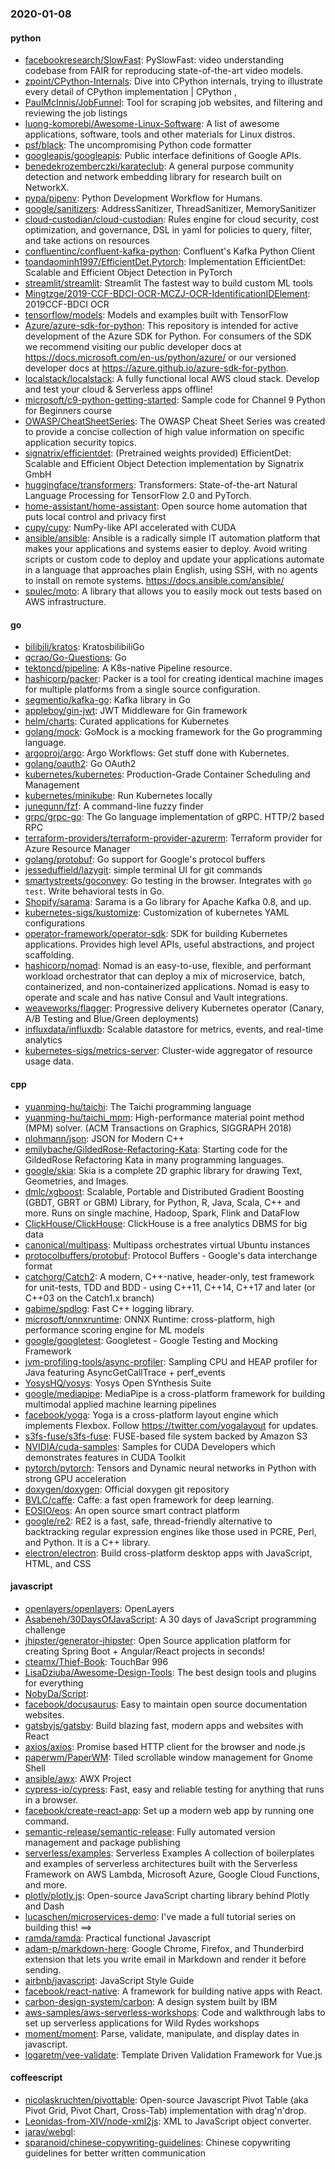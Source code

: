 ### 2020-01-08

#### python
* [facebookresearch/SlowFast](https://github.com/facebookresearch/SlowFast): PySlowFast: video understanding codebase from FAIR for reproducing state-of-the-art video models.
* [zpoint/CPython-Internals](https://github.com/zpoint/CPython-Internals): Dive into CPython internals, trying to illustrate every detail of CPython implementation | CPython , 
* [PaulMcInnis/JobFunnel](https://github.com/PaulMcInnis/JobFunnel): Tool for scraping job websites, and filtering and reviewing the job listings
* [luong-komorebi/Awesome-Linux-Software](https://github.com/luong-komorebi/Awesome-Linux-Software): A list of awesome applications, software, tools and other materials for Linux distros.
* [psf/black](https://github.com/psf/black): The uncompromising Python code formatter
* [googleapis/googleapis](https://github.com/googleapis/googleapis): Public interface definitions of Google APIs.
* [benedekrozemberczki/karateclub](https://github.com/benedekrozemberczki/karateclub): A general purpose community detection and network embedding library for research built on NetworkX.
* [pypa/pipenv](https://github.com/pypa/pipenv): Python Development Workflow for Humans.
* [google/sanitizers](https://github.com/google/sanitizers): AddressSanitizer, ThreadSanitizer, MemorySanitizer
* [cloud-custodian/cloud-custodian](https://github.com/cloud-custodian/cloud-custodian): Rules engine for cloud security, cost optimization, and governance, DSL in yaml for policies to query, filter, and take actions on resources
* [confluentinc/confluent-kafka-python](https://github.com/confluentinc/confluent-kafka-python): Confluent's Kafka Python Client
* [toandaominh1997/EfficientDet.Pytorch](https://github.com/toandaominh1997/EfficientDet.Pytorch): Implementation EfficientDet: Scalable and Efficient Object Detection in PyTorch
* [streamlit/streamlit](https://github.com/streamlit/streamlit): Streamlit  The fastest way to build custom ML tools
* [Mingtzge/2019-CCF-BDCI-OCR-MCZJ-OCR-IdentificationIDElement](https://github.com/Mingtzge/2019-CCF-BDCI-OCR-MCZJ-OCR-IdentificationIDElement): 2019CCF-BDCI  OCR  
* [tensorflow/models](https://github.com/tensorflow/models): Models and examples built with TensorFlow
* [Azure/azure-sdk-for-python](https://github.com/Azure/azure-sdk-for-python): This repository is intended for active development of the Azure SDK for Python. For consumers of the SDK we recommend visiting our public developer docs at https://docs.microsoft.com/en-us/python/azure/ or our versioned developer docs at https://azure.github.io/azure-sdk-for-python.
* [localstack/localstack](https://github.com/localstack/localstack):  A fully functional local AWS cloud stack. Develop and test your cloud & Serverless apps offline!
* [microsoft/c9-python-getting-started](https://github.com/microsoft/c9-python-getting-started): Sample code for Channel 9 Python for Beginners course
* [OWASP/CheatSheetSeries](https://github.com/OWASP/CheatSheetSeries): The OWASP Cheat Sheet Series was created to provide a concise collection of high value information on specific application security topics.
* [signatrix/efficientdet](https://github.com/signatrix/efficientdet): (Pretrained weights provided) EfficientDet: Scalable and Efficient Object Detection implementation by Signatrix GmbH
* [huggingface/transformers](https://github.com/huggingface/transformers):  Transformers: State-of-the-art Natural Language Processing for TensorFlow 2.0 and PyTorch.
* [home-assistant/home-assistant](https://github.com/home-assistant/home-assistant):  Open source home automation that puts local control and privacy first
* [cupy/cupy](https://github.com/cupy/cupy): NumPy-like API accelerated with CUDA
* [ansible/ansible](https://github.com/ansible/ansible): Ansible is a radically simple IT automation platform that makes your applications and systems easier to deploy. Avoid writing scripts or custom code to deploy and update your applications  automate in a language that approaches plain English, using SSH, with no agents to install on remote systems. https://docs.ansible.com/ansible/
* [spulec/moto](https://github.com/spulec/moto): A library that allows you to easily mock out tests based on AWS infrastructure.

#### go
* [bilibili/kratos](https://github.com/bilibili/kratos): KratosbilibiliGo
* [qcrao/Go-Questions](https://github.com/qcrao/Go-Questions):  Go 
* [tektoncd/pipeline](https://github.com/tektoncd/pipeline): A K8s-native Pipeline resource.
* [hashicorp/packer](https://github.com/hashicorp/packer): Packer is a tool for creating identical machine images for multiple platforms from a single source configuration.
* [segmentio/kafka-go](https://github.com/segmentio/kafka-go): Kafka library in Go
* [appleboy/gin-jwt](https://github.com/appleboy/gin-jwt): JWT Middleware for Gin framework
* [helm/charts](https://github.com/helm/charts): Curated applications for Kubernetes
* [golang/mock](https://github.com/golang/mock): GoMock is a mocking framework for the Go programming language.
* [argoproj/argo](https://github.com/argoproj/argo): Argo Workflows: Get stuff done with Kubernetes.
* [golang/oauth2](https://github.com/golang/oauth2): Go OAuth2
* [kubernetes/kubernetes](https://github.com/kubernetes/kubernetes): Production-Grade Container Scheduling and Management
* [kubernetes/minikube](https://github.com/kubernetes/minikube): Run Kubernetes locally
* [junegunn/fzf](https://github.com/junegunn/fzf):  A command-line fuzzy finder
* [grpc/grpc-go](https://github.com/grpc/grpc-go): The Go language implementation of gRPC. HTTP/2 based RPC
* [terraform-providers/terraform-provider-azurerm](https://github.com/terraform-providers/terraform-provider-azurerm): Terraform provider for Azure Resource Manager
* [golang/protobuf](https://github.com/golang/protobuf): Go support for Google's protocol buffers
* [jesseduffield/lazygit](https://github.com/jesseduffield/lazygit): simple terminal UI for git commands
* [smartystreets/goconvey](https://github.com/smartystreets/goconvey): Go testing in the browser. Integrates with `go test`. Write behavioral tests in Go.
* [Shopify/sarama](https://github.com/Shopify/sarama): Sarama is a Go library for Apache Kafka 0.8, and up.
* [kubernetes-sigs/kustomize](https://github.com/kubernetes-sigs/kustomize): Customization of kubernetes YAML configurations
* [operator-framework/operator-sdk](https://github.com/operator-framework/operator-sdk): SDK for building Kubernetes applications. Provides high level APIs, useful abstractions, and project scaffolding.
* [hashicorp/nomad](https://github.com/hashicorp/nomad): Nomad is an easy-to-use, flexible, and performant workload orchestrator that can deploy a mix of microservice, batch, containerized, and non-containerized applications. Nomad is easy to operate and scale and has native Consul and Vault integrations.
* [weaveworks/flagger](https://github.com/weaveworks/flagger): Progressive delivery Kubernetes operator (Canary, A/B Testing and Blue/Green deployments)
* [influxdata/influxdb](https://github.com/influxdata/influxdb): Scalable datastore for metrics, events, and real-time analytics
* [kubernetes-sigs/metrics-server](https://github.com/kubernetes-sigs/metrics-server): Cluster-wide aggregator of resource usage data.

#### cpp
* [yuanming-hu/taichi](https://github.com/yuanming-hu/taichi): The Taichi programming language
* [yuanming-hu/taichi_mpm](https://github.com/yuanming-hu/taichi_mpm): High-performance material point method (MPM) solver. (ACM Transactions on Graphics, SIGGRAPH 2018)
* [nlohmann/json](https://github.com/nlohmann/json): JSON for Modern C++
* [emilybache/GildedRose-Refactoring-Kata](https://github.com/emilybache/GildedRose-Refactoring-Kata): Starting code for the GildedRose Refactoring Kata in many programming languages.
* [google/skia](https://github.com/google/skia): Skia is a complete 2D graphic library for drawing Text, Geometries, and Images.
* [dmlc/xgboost](https://github.com/dmlc/xgboost): Scalable, Portable and Distributed Gradient Boosting (GBDT, GBRT or GBM) Library, for Python, R, Java, Scala, C++ and more. Runs on single machine, Hadoop, Spark, Flink and DataFlow
* [ClickHouse/ClickHouse](https://github.com/ClickHouse/ClickHouse): ClickHouse is a free analytics DBMS for big data
* [canonical/multipass](https://github.com/canonical/multipass): Multipass orchestrates virtual Ubuntu instances
* [protocolbuffers/protobuf](https://github.com/protocolbuffers/protobuf): Protocol Buffers - Google's data interchange format
* [catchorg/Catch2](https://github.com/catchorg/Catch2): A modern, C++-native, header-only, test framework for unit-tests, TDD and BDD - using C++11, C++14, C++17 and later (or C++03 on the Catch1.x branch)
* [gabime/spdlog](https://github.com/gabime/spdlog): Fast C++ logging library.
* [microsoft/onnxruntime](https://github.com/microsoft/onnxruntime): ONNX Runtime: cross-platform, high performance scoring engine for ML models
* [google/googletest](https://github.com/google/googletest): Googletest - Google Testing and Mocking Framework
* [jvm-profiling-tools/async-profiler](https://github.com/jvm-profiling-tools/async-profiler): Sampling CPU and HEAP profiler for Java featuring AsyncGetCallTrace + perf_events
* [YosysHQ/yosys](https://github.com/YosysHQ/yosys): Yosys Open SYnthesis Suite
* [google/mediapipe](https://github.com/google/mediapipe): MediaPipe is a cross-platform framework for building multimodal applied machine learning pipelines
* [facebook/yoga](https://github.com/facebook/yoga): Yoga is a cross-platform layout engine which implements Flexbox. Follow https://twitter.com/yogalayout for updates.
* [s3fs-fuse/s3fs-fuse](https://github.com/s3fs-fuse/s3fs-fuse): FUSE-based file system backed by Amazon S3
* [NVIDIA/cuda-samples](https://github.com/NVIDIA/cuda-samples): Samples for CUDA Developers which demonstrates features in CUDA Toolkit
* [pytorch/pytorch](https://github.com/pytorch/pytorch): Tensors and Dynamic neural networks in Python with strong GPU acceleration
* [doxygen/doxygen](https://github.com/doxygen/doxygen): Official doxygen git repository
* [BVLC/caffe](https://github.com/BVLC/caffe): Caffe: a fast open framework for deep learning.
* [EOSIO/eos](https://github.com/EOSIO/eos): An open source smart contract platform
* [google/re2](https://github.com/google/re2): RE2 is a fast, safe, thread-friendly alternative to backtracking regular expression engines like those used in PCRE, Perl, and Python. It is a C++ library.
* [electron/electron](https://github.com/electron/electron): Build cross-platform desktop apps with JavaScript, HTML, and CSS

#### javascript
* [openlayers/openlayers](https://github.com/openlayers/openlayers): OpenLayers
* [Asabeneh/30DaysOfJavaScript](https://github.com/Asabeneh/30DaysOfJavaScript): A 30 days of JavaScript programming challenge
* [jhipster/generator-jhipster](https://github.com/jhipster/generator-jhipster): Open Source application platform for creating Spring Boot + Angular/React projects in seconds!
* [cteamx/Thief-Book](https://github.com/cteamx/Thief-Book): TouchBar 996
* [LisaDziuba/Awesome-Design-Tools](https://github.com/LisaDziuba/Awesome-Design-Tools): The best design tools and plugins for everything 
* [NobyDa/Script](https://github.com/NobyDa/Script): 
* [facebook/docusaurus](https://github.com/facebook/docusaurus): Easy to maintain open source documentation websites.
* [gatsbyjs/gatsby](https://github.com/gatsbyjs/gatsby): Build blazing fast, modern apps and websites with React
* [axios/axios](https://github.com/axios/axios): Promise based HTTP client for the browser and node.js
* [paperwm/PaperWM](https://github.com/paperwm/PaperWM): Tiled scrollable window management for Gnome Shell
* [ansible/awx](https://github.com/ansible/awx): AWX Project
* [cypress-io/cypress](https://github.com/cypress-io/cypress): Fast, easy and reliable testing for anything that runs in a browser.
* [facebook/create-react-app](https://github.com/facebook/create-react-app): Set up a modern web app by running one command.
* [semantic-release/semantic-release](https://github.com/semantic-release/semantic-release):  Fully automated version management and package publishing
* [serverless/examples](https://github.com/serverless/examples): Serverless Examples A collection of boilerplates and examples of serverless architectures built with the Serverless Framework on AWS Lambda, Microsoft Azure, Google Cloud Functions, and more.
* [plotly/plotly.js](https://github.com/plotly/plotly.js): Open-source JavaScript charting library behind Plotly and Dash
* [lucaschen/microservices-demo](https://github.com/lucaschen/microservices-demo): I've made a full tutorial series on building this! ==>
* [ramda/ramda](https://github.com/ramda/ramda):  Practical functional Javascript
* [adam-p/markdown-here](https://github.com/adam-p/markdown-here): Google Chrome, Firefox, and Thunderbird extension that lets you write email in Markdown and render it before sending.
* [airbnb/javascript](https://github.com/airbnb/javascript): JavaScript Style Guide
* [facebook/react-native](https://github.com/facebook/react-native): A framework for building native apps with React.
* [carbon-design-system/carbon](https://github.com/carbon-design-system/carbon): A design system built by IBM
* [aws-samples/aws-serverless-workshops](https://github.com/aws-samples/aws-serverless-workshops): Code and walkthrough labs to set up serverless applications for Wild Rydes workshops
* [moment/moment](https://github.com/moment/moment): Parse, validate, manipulate, and display dates in javascript.
* [logaretm/vee-validate](https://github.com/logaretm/vee-validate):  Template Driven Validation Framework for Vue.js

#### coffeescript
* [nicolaskruchten/pivottable](https://github.com/nicolaskruchten/pivottable): Open-source Javascript Pivot Table (aka Pivot Grid, Pivot Chart, Cross-Tab) implementation with drag'n'drop.
* [Leonidas-from-XIV/node-xml2js](https://github.com/Leonidas-from-XIV/node-xml2js): XML to JavaScript object converter.
* [jarav/webgl](https://github.com/jarav/webgl): 
* [sparanoid/chinese-copywriting-guidelines](https://github.com/sparanoid/chinese-copywriting-guidelines): Chinese copywriting guidelines for better written communication
